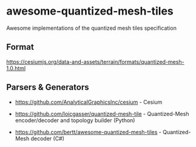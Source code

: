 # awesome-quantized-mesh-tiles
Awesome implementations of the quantized mesh tiles specification

## Format

https://cesiumjs.org/data-and-assets/terrain/formats/quantized-mesh-1.0.html

## Parsers & Generators

- https://github.com/AnalyticalGraphicsInc/cesium - Cesium

- https://github.com/loicgasser/quantized-mesh-tile - Quantized-Mesh encoder/decoder and topology builder (Python)

- https://github.com/bertt/awesome-quantized-mesh-tiles - Quantized-Mesh decoder (C#)
